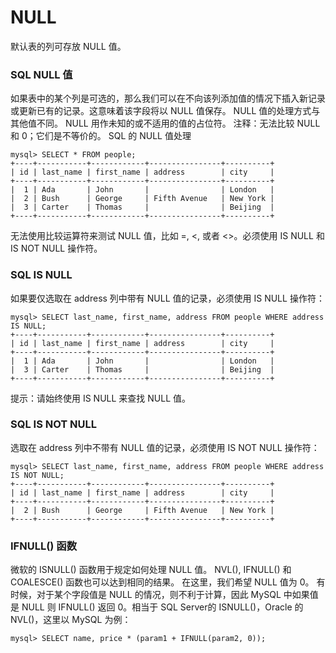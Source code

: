 NULL
===

默认表的列可存放 NULL 值。

### SQL NULL 值
如果表中的某个列是可选的，那么我们可以在不向该列添加值的情况下插入新记录或更新已有的记录。这意味着该字段将以 NULL 值保存。
NULL 值的处理方式与其他值不同。
NULL 用作未知的或不适用的值的占位符。
注释：无法比较 NULL 和 0；它们是不等价的。
SQL 的 NULL 值处理

```
mysql> SELECT * FROM people;
+----+-----------+------------+----------------+----------+
| id | last_name | first_name | address        | city     |
+----+-----------+------------+----------------+----------+
|  1 | Ada       | John       |                | London   |
|  2 | Bush      | George     | Fifth Avenue   | New York |
|  3 | Carter    | Thomas     |                | Beijing  |
+----+-----------+------------+----------------+----------+
```

无法使用比较运算符来测试 NULL 值，比如 =, <, 或者 <>。必须使用 IS NULL 和 IS NOT NULL 操作符。

### SQL IS NULL
如果要仅选取在 address 列中带有 NULL 值的记录，必须使用 IS NULL 操作符：
```
mysql> SELECT last_name, first_name, address FROM people WHERE address IS NULL;
+----+-----------+------------+----------------+----------+
| id | last_name | first_name | address        | city     |
+----+-----------+------------+----------------+----------+
|  1 | Ada       | John       |                | London   |
|  3 | Carter    | Thomas     |                | Beijing  |
+----+-----------+------------+----------------+----------+
```
提示：请始终使用 IS NULL 来查找 NULL 值。

### SQL IS NOT NULL
选取在 address 列中不带有 NULL 值的记录，必须使用 IS NOT NULL 操作符：
```
mysql> SELECT last_name, first_name, address FROM people WHERE address IS NOT NULL;
+----+-----------+------------+----------------+----------+
| id | last_name | first_name | address        | city     |
+----+-----------+------------+----------------+----------+
|  2 | Bush      | George     | Fifth Avenue   | New York |
+----+-----------+------------+----------------+----------+
```

### IFNULL() 函数

微软的 ISNULL() 函数用于规定如何处理 NULL 值。
NVL(), IFNULL() 和 COALESCE() 函数也可以达到相同的结果。
在这里，我们希望 NULL 值为 0。
有时候，对于某个字段值是 NULL 的情况，则不利于计算，因此 MySQL 中如果值是 NULL 则 IFNULL() 返回 0。相当于
SQL Server的 ISNULL()，Oracle 的 NVL()，这里以 MySQL 为例：

```
mysql> SELECT name, price * (param1 + IFNULL(param2, 0));
```
